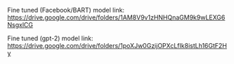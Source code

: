 Fine tuned (Facebook/BART) model link: 
https://drive.google.com/drive/folders/1AM8V9v1zHNHQnaGM9k9wLEXG6NsgxlCG

Fine tuned (gpt-2) model link:
https://drive.google.com/drive/folders/1poXJw0GzijOPXcLfIk8istLh16GtF2Hy
